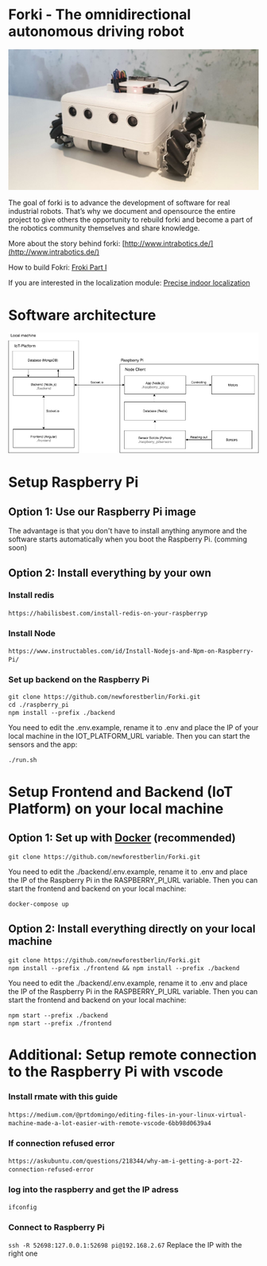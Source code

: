 # Forki - The omnidirectional autonomous driving robot
![Forki](https://raw.githubusercontent.com/newforestberlin/Forki/master/forki.jpeg)

The goal of forki is to advance the development of software for real industrial robots. That’s why we document and opensource the entire project to give others the opportunity to rebuild forki and become a part of the robotics community themselves and share knowledge.

More about the story behind forki: [http://www.intrabotics.de/](http://www.intrabotics.de/)

How to build Fokri: [Froki Part I](https://medium.com/@newforestberlin/omnidirectional-selfdriving-robot-with-a-raspberry-pi-and-mecanum-wheels-c47bc80c6780)

If you are interested in the localization module: [Precise indoor localization](https://medium.com/@newforestberlin/precise-realtime-indoor-localization-with-raspberry-pi-and-ultra-wideband-technology-decawave-191e4e2daa8c)


# Software architecture
![architecture](https://raw.githubusercontent.com/newforestberlin/Forki/master/architecture.png)

# Setup Raspberry Pi

## Option 1: Use our Raspberry Pi image
The advantage is that you don't have to install anything anymore and the software starts automatically when you boot the Raspberry Pi.
(comming soon)

## Option 2: Install everything by your own

### Install redis
`https://habilisbest.com/install-redis-on-your-raspberryp`

### Install Node
`https://www.instructables.com/id/Install-Nodejs-and-Npm-on-Raspberry-Pi/`

### Set up backend on the Raspberry Pi
```
git clone https://github.com/newforestberlin/Forki.git
cd ./raspberry_pi
npm install --prefix ./backend
```

You need to edit the .env.example, rename it to .env and place the IP of your local machine in the IOT_PLATFORM_URL variable. Then you can start the sensors and the app:

```
./run.sh
```

# Setup Frontend and Backend (IoT Platform) on your local machine
## Option 1: Set up with [Docker](https://hub.docker.com/editions/community/docker-ce-desktop-mac) (recommended)

```
git clone https://github.com/newforestberlin/Forki.git
```

You need to edit the ./backend/.env.example, rename it to .env and place the IP of the Raspberry Pi in the RASPBERRY_PI_URL variable. Then you can start the frontend and backend on your local machine:

```
docker-compose up
```

## Option 2: Install everything directly on your local machine

```
git clone https://github.com/newforestberlin/Forki.git
npm install --prefix ./frontend && npm install --prefix ./backend
```

You need to edit the ./backend/.env.example, rename it to .env and place the IP of the Raspberry Pi in the RASPBERRY_PI_URL variable. Then you can start the frontend and backend on your local machine:

```
npm start --prefix ./backend
npm start --prefix ./frontend
```

# Additional: Setup remote connection to the Raspberry Pi with vscode
### Install rmate with this guide
`https://medium.com/@prtdomingo/editing-files-in-your-linux-virtual-machine-made-a-lot-easier-with-remote-vscode-6bb98d0639a4`

### If connection refused error
`https://askubuntu.com/questions/218344/why-am-i-getting-a-port-22-connection-refused-error`

### log into the raspberry and get the IP adress
`ifconfig`

### Connect to Raspberry Pi
`ssh -R 52698:127.0.0.1:52698 pi@192.168.2.67`
Replace the IP with the right one
